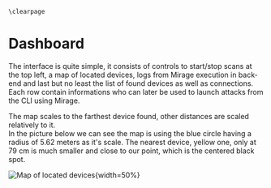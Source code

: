 ```{=latex}
\clearpage
```

# Dashboard

The interface is quite simple, it consists of controls to start/stop scans at the top left, a map of located devices, logs from Mirage execution in back-end and last but no least the list of found devices as well as connections. Each row contain informations who can later be used to launch attacks from the CLI using Mirage.  

The map scales to the farthest device found, other distances are scaled relatively to it.  
In the picture below we can see the map is using the blue circle having a radius of 5.62 meters as it's scale. The nearest device, yellow one, only at 79 cm is much smaller and close to our point, which is the centered black spot.

![Map of located devices](img/radar.png){width=50%}